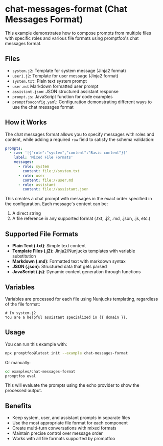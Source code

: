# chat-messages-format (Chat Messages Format)

This example demonstrates how to compose prompts from multiple files with specific roles and various file formats using promptfoo's chat messages format.

## Files

- `system.j2`: Template for system message (Jinja2 format)
- `user1.j2`: Template for user message (Jinja2 format)
- `system.txt`: Plain text system prompt
- `user.md`: Markdown formatted user prompt
- `assistant.json`: JSON structured assistant response
- `prompt.js`: JavaScript function for code examples
- `promptfooconfig.yaml`: Configuration demonstrating different ways to use the chat messages format

## How it Works

The chat messages format allows you to specify messages with roles and content, while adding a required `raw` field to satisfy the schema validation:

```yaml
prompts:
  - raw: '[{"role":"system","content":"Basic content"}]'
    label: 'Mixed File Formats'
    messages:
      - role: system
        content: file://system.txt
      - role: user
        content: file://user.md
      - role: assistant
        content: file://assistant.json
```

This creates a chat prompt with messages in the exact order specified in the configuration. Each message's content can be:

1. A direct string
2. A file reference in any supported format (.txt, .j2, .md, .json, .js, etc.)

## Supported File Formats

- **Plain Text (.txt)**: Simple text content
- **Template Files (.j2)**: Jinja2/Nunjucks templates with variable substitution
- **Markdown (.md)**: Formatted text with markdown syntax
- **JSON (.json)**: Structured data that gets parsed
- **JavaScript (.js)**: Dynamic content generation through functions

## Variables

Variables are processed for each file using Nunjucks templating, regardless of the file format:

```
# In system.j2
You are a helpful assistant specialized in {{ domain }}.
```

## Usage

You can run this example with:

```bash
npx promptfoo@latest init --example chat-messages-format
```

Or manually:

```bash
cd examples/chat-messages-format
promptfoo eval
```

This will evaluate the prompts using the echo provider to show the processed output.

## Benefits

- Keep system, user, and assistant prompts in separate files
- Use the most appropriate file format for each component
- Create multi-turn conversations with mixed formats
- Maintain precise control over message order
- Works with all file formats supported by promptfoo
